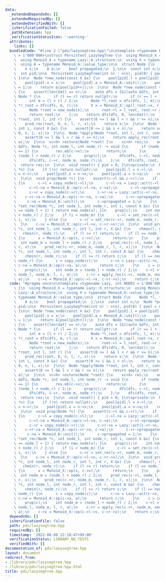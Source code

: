 ```yaml
---
data:
  _extendedDependsOn: []
  _extendedRequiredBy: []
  _extendedVerifiedWith: []
  _isVerificationFailed: false
  _pathExtension: hpp
  _verificationStatusIcon: ':warning:'
  attributes:
    links: []
  bundledCode: "#line 2 \"pds/lazysegtree.hpp\"\n\ntemplate <typename Lazy, int NODES\
    \ = 1'000'000>\nstruct Persistent_LazySegTree {\n  using Monoid_X = typename Lazy::X_structure;\n\
    \  using Monoid_A = typename Lazy::A_structure;\n  using X = typename Monoid_X::value_type;\n\
    \  using A = typename Monoid_A::value_type;\n\n  struct Node {\n    Node *l, *r;\n\
    \    X x;\n    A a;\n    bool propagated;\n  };\n\n  const int n;\n  Node *pool;\n\
    \  int pid;\n\n  Persistent_LazySegTree(int n) : n(n), pid(0) { pool = new Node[NODES];\
    \ }\n\n  Node *new_node(const X &x) {\n    pool[pid].l = pool[pid].r = nullptr;\n\
    \    pool[pid].x = x;\n    pool[pid].a = Monoid_A::unit();\n    pool[pid].propagated\
    \ = 1;\n    return &(pool[pid++]);\n  }\n\n  Node *new_node(const vc<X> &dat)\
    \ {\n    assert(len(dat) == n);\n    auto dfs = [&](auto &dfs, int l, int r) ->\
    \ Node * {\n      if (l == r) return nullptr;\n      if (r == l + 1) return new_node(dat[l]);\n\
    \      int m = (l + r) / 2;\n      Node *l_root = dfs(dfs, l, m);\n      Node\
    \ *r_root = dfs(dfs, m, r);\n      X x = Monoid_X::op(l_root->x, r_root->x);\n\
    \      Node *root = new_node(x);\n      root->l = l_root, root->r = r_root;\n\
    \      return root;\n    };\n    return dfs(dfs, 0, len(dat));\n  }\n\n  X prod(Node\
    \ *root, int l, int r) {\n    assert(0 <= l && l < r && r <= n);\n    X x = Monoid_X::unit();\n\
    \    prod_rec(root, 0, n, l, r, x);\n    return x;\n  }\n\n  Node *set(Node *root,\
    \ int i, const X &x) {\n    assert(0 <= i && i < n);\n    return set_rec(root,\
    \ 0, n, i, x);\n  }\n\n  Node *apply(Node *root, int l, int r, const A &a) {\n\
    \    assert(0 <= l && l < r && r <= n);\n    return apply_rec(root, 0, n, l, r,\
    \ a);\n  }\n\n  vc<X> restore(Node *root) {\n    vc<X> res;\n    auto dfs = [&](auto\
    \ &dfs, Node *c, int node_l, int node_r) -> void {\n      if (node_r - node_l\
    \ == 1) {\n        res.eb(c->x);\n        return;\n      }\n      int node_m =\
    \ (node_l + node_r) / 2;\n      prop(c);\n      dfs(dfs, c->l, node_l, node_m);\n\
    \      dfs(dfs, c->r, node_m, node_r);\n    };\n    dfs(dfs, root, 0, n);\n  \
    \  return res;\n  }\n\n  void reset() { pid = 0; }\n\nprivate:\n  Node *copy_node(Node\
    \ *n) {\n    if (!n) return nullptr;\n    pool[pid].l = n->l;\n    pool[pid].r\
    \ = n->r;\n    pool[pid].x = n->x;\n    pool[pid].a = n->a;\n    return &(pool[pid++]);\n\
    \  }\n\n  void prop(Node *c) {\n    assert(c->l && c->r);\n    if (!c->propagated)\
    \ {\n      c->l = copy_node(c->l);\n      c->l->x = Lazy::act(c->l->x, c->a);\n\
    \      c->l->a = Monoid_A::op(c->l->a, c->a);\n      c->l->propagated = 0;\n\n\
    \      c->r = copy_node(c->r);\n      c->r->x = Lazy::act(c->r->x, c->a);\n  \
    \    c->r->a = Monoid_A::op(c->r->a, c->a);\n      c->r->propagated = 0;\n\n \
    \     c->a = Monoid_A::unit();\n      c->propagated = 1;\n    }\n  }\n\n  Node\
    \ *set_rec(Node *c, int node_l, int node_r, int i, const X &x) {\n    if (node_r\
    \ == node_l + 1) { return new_node(x); }\n    prop(c);\n    int node_m = (node_l\
    \ + node_r) / 2;\n    if (i < node_m) {\n      c->l = set_rec(c->l, node_l, node_m,\
    \ i, x);\n    } else {\n      c->r = set_rec(c->r, node_m, node_r, i, x);\n  \
    \  }\n    c->x = Monoid_X::op(c->l->x, c->r->x);\n  }\n\n  void prod_rec(Node\
    \ *c, int node_l, int node_r, int l, int r, X &x) {\n    chmax(l, node_l);\n \
    \   chmin(r, node_r);\n    if (l >= r) return;\n    if (l == node_l && r == node_r)\
    \ {\n      x = Monoid_X::op(x, c->x);\n      return;\n    }\n    prop(c);\n  \
    \  int node_m = (node_l + node_r) / 2;\n    prod_rec(c->l, node_l, node_m, l,\
    \ r, x);\n    prod_rec(c->r, node_m, node_r, l, r, x);\n  }\n\n  Node *apply_rec(Node\
    \ *c, int node_l, int node_r, int l, int r, const A &a) {\n    chmax(l, node_l);\n\
    \    chmin(r, node_r);\n    if (l >= r) return c;\n    if (l == node_l && r ==\
    \ node_r) {\n      c = copy_node(c);\n      c->x = Lazy::act(c->x, a);\n     \
    \ c->a = Monoid_A::op(c->a, a);\n      return c;\n    }\n    c = copy_node(c);\n\
    \    prop(c);\n    int node_m = (node_l + node_r) / 2;\n    c->l = apply_rec(c->l,\
    \ node_l, node_m, l, r, a);\n    c->r = apply_rec(c->r, node_m, node_r, l, r,\
    \ a);\n    c->x = Monoid_X::op(c->l->x, c->r->x);\n    return c;\n  }\n};\n"
  code: "#pragma once\n\ntemplate <typename Lazy, int NODES = 1'000'000>\nstruct Persistent_LazySegTree\
    \ {\n  using Monoid_X = typename Lazy::X_structure;\n  using Monoid_A = typename\
    \ Lazy::A_structure;\n  using X = typename Monoid_X::value_type;\n  using A =\
    \ typename Monoid_A::value_type;\n\n  struct Node {\n    Node *l, *r;\n    X x;\n\
    \    A a;\n    bool propagated;\n  };\n\n  const int n;\n  Node *pool;\n  int\
    \ pid;\n\n  Persistent_LazySegTree(int n) : n(n), pid(0) { pool = new Node[NODES];\
    \ }\n\n  Node *new_node(const X &x) {\n    pool[pid].l = pool[pid].r = nullptr;\n\
    \    pool[pid].x = x;\n    pool[pid].a = Monoid_A::unit();\n    pool[pid].propagated\
    \ = 1;\n    return &(pool[pid++]);\n  }\n\n  Node *new_node(const vc<X> &dat)\
    \ {\n    assert(len(dat) == n);\n    auto dfs = [&](auto &dfs, int l, int r) ->\
    \ Node * {\n      if (l == r) return nullptr;\n      if (r == l + 1) return new_node(dat[l]);\n\
    \      int m = (l + r) / 2;\n      Node *l_root = dfs(dfs, l, m);\n      Node\
    \ *r_root = dfs(dfs, m, r);\n      X x = Monoid_X::op(l_root->x, r_root->x);\n\
    \      Node *root = new_node(x);\n      root->l = l_root, root->r = r_root;\n\
    \      return root;\n    };\n    return dfs(dfs, 0, len(dat));\n  }\n\n  X prod(Node\
    \ *root, int l, int r) {\n    assert(0 <= l && l < r && r <= n);\n    X x = Monoid_X::unit();\n\
    \    prod_rec(root, 0, n, l, r, x);\n    return x;\n  }\n\n  Node *set(Node *root,\
    \ int i, const X &x) {\n    assert(0 <= i && i < n);\n    return set_rec(root,\
    \ 0, n, i, x);\n  }\n\n  Node *apply(Node *root, int l, int r, const A &a) {\n\
    \    assert(0 <= l && l < r && r <= n);\n    return apply_rec(root, 0, n, l, r,\
    \ a);\n  }\n\n  vc<X> restore(Node *root) {\n    vc<X> res;\n    auto dfs = [&](auto\
    \ &dfs, Node *c, int node_l, int node_r) -> void {\n      if (node_r - node_l\
    \ == 1) {\n        res.eb(c->x);\n        return;\n      }\n      int node_m =\
    \ (node_l + node_r) / 2;\n      prop(c);\n      dfs(dfs, c->l, node_l, node_m);\n\
    \      dfs(dfs, c->r, node_m, node_r);\n    };\n    dfs(dfs, root, 0, n);\n  \
    \  return res;\n  }\n\n  void reset() { pid = 0; }\n\nprivate:\n  Node *copy_node(Node\
    \ *n) {\n    if (!n) return nullptr;\n    pool[pid].l = n->l;\n    pool[pid].r\
    \ = n->r;\n    pool[pid].x = n->x;\n    pool[pid].a = n->a;\n    return &(pool[pid++]);\n\
    \  }\n\n  void prop(Node *c) {\n    assert(c->l && c->r);\n    if (!c->propagated)\
    \ {\n      c->l = copy_node(c->l);\n      c->l->x = Lazy::act(c->l->x, c->a);\n\
    \      c->l->a = Monoid_A::op(c->l->a, c->a);\n      c->l->propagated = 0;\n\n\
    \      c->r = copy_node(c->r);\n      c->r->x = Lazy::act(c->r->x, c->a);\n  \
    \    c->r->a = Monoid_A::op(c->r->a, c->a);\n      c->r->propagated = 0;\n\n \
    \     c->a = Monoid_A::unit();\n      c->propagated = 1;\n    }\n  }\n\n  Node\
    \ *set_rec(Node *c, int node_l, int node_r, int i, const X &x) {\n    if (node_r\
    \ == node_l + 1) { return new_node(x); }\n    prop(c);\n    int node_m = (node_l\
    \ + node_r) / 2;\n    if (i < node_m) {\n      c->l = set_rec(c->l, node_l, node_m,\
    \ i, x);\n    } else {\n      c->r = set_rec(c->r, node_m, node_r, i, x);\n  \
    \  }\n    c->x = Monoid_X::op(c->l->x, c->r->x);\n  }\n\n  void prod_rec(Node\
    \ *c, int node_l, int node_r, int l, int r, X &x) {\n    chmax(l, node_l);\n \
    \   chmin(r, node_r);\n    if (l >= r) return;\n    if (l == node_l && r == node_r)\
    \ {\n      x = Monoid_X::op(x, c->x);\n      return;\n    }\n    prop(c);\n  \
    \  int node_m = (node_l + node_r) / 2;\n    prod_rec(c->l, node_l, node_m, l,\
    \ r, x);\n    prod_rec(c->r, node_m, node_r, l, r, x);\n  }\n\n  Node *apply_rec(Node\
    \ *c, int node_l, int node_r, int l, int r, const A &a) {\n    chmax(l, node_l);\n\
    \    chmin(r, node_r);\n    if (l >= r) return c;\n    if (l == node_l && r ==\
    \ node_r) {\n      c = copy_node(c);\n      c->x = Lazy::act(c->x, a);\n     \
    \ c->a = Monoid_A::op(c->a, a);\n      return c;\n    }\n    c = copy_node(c);\n\
    \    prop(c);\n    int node_m = (node_l + node_r) / 2;\n    c->l = apply_rec(c->l,\
    \ node_l, node_m, l, r, a);\n    c->r = apply_rec(c->r, node_m, node_r, l, r,\
    \ a);\n    c->x = Monoid_X::op(c->l->x, c->r->x);\n    return c;\n  }\n};"
  dependsOn: []
  isVerificationFile: false
  path: pds/lazysegtree.hpp
  requiredBy: []
  timestamp: '2022-06-08 22:18:47+09:00'
  verificationStatus: LIBRARY_NO_TESTS
  verifiedWith: []
documentation_of: pds/lazysegtree.hpp
layout: document
redirect_from:
- /library/pds/lazysegtree.hpp
- /library/pds/lazysegtree.hpp.html
title: pds/lazysegtree.hpp
---
```

